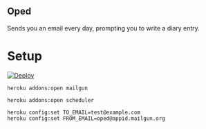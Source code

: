 ## Oped

Sends you an email every day, prompting you to write a diary entry.


# Setup

[![Deploy](https://www.herokucdn.com/deploy/button.png)](https://heroku.com/deploy)


```shell
heroku addons:open mailgun
```

```shell
heroku addons:open scheduler
```

```shell
heroku config:set TO_EMAIL=test@example.com
heroku config:set FROM_EMAIL=oped@appid.mailgun.org
```
